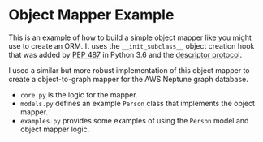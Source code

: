 # Object Mapper Example

This is an example of how to build a simple object mapper like you might use to create an ORM.
It uses the `__init_subclass__` object creation hook that was added by [PEP 487](https://peps.python.org/pep-0487/)
in Python 3.6 and the [descriptor protocol](https://docs.python.org/3/howto/descriptor.html#id12).

I used a similar but more robust implementation of this object mapper to create a object-to-graph mapper for the AWS Neptune graph database.

- `core.py` is the logic for the mapper.
- `models.py` defines an example `Person` class that implements the object mapper.
- `examples.py` provides some examples of using the `Person` model and object mapper logic.
